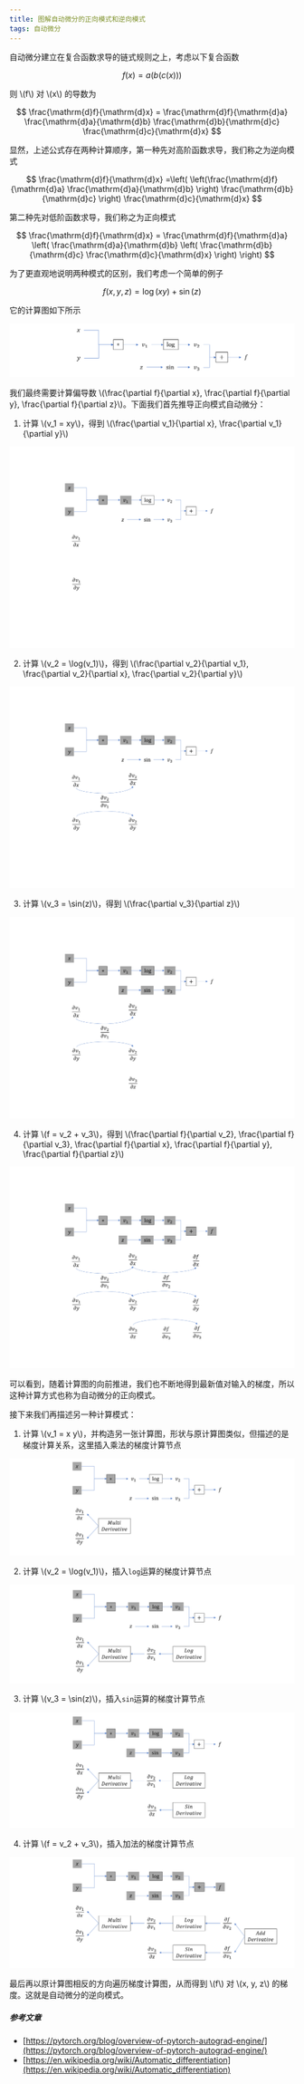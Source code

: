 ```yaml
---
title: 图解自动微分的正向模式和逆向模式
tags: 自动微分
---
```


自动微分建立在复合函数求导的链式规则之上，考虑以下复合函数

$$
  f(x) = a(b(c(x)))
  $$

则 \\(f\\) 对 \\(x\\) 的导数为

$$
  \frac{\mathrm{d}f}{\mathrm{d}x} = \frac{\mathrm{d}f}{\mathrm{d}a} \frac{\mathrm{d}a}{\mathrm{d}b} \frac{\mathrm{d}b}{\mathrm{d}c} \frac{\mathrm{d}c}{\mathrm{d}x}
  $$

显然，上述公式存在两种计算顺序，第一种先对高阶函数求导，我们称之为逆向模式

$$
  \frac{\mathrm{d}f}{\mathrm{d}x} =\left( \left(\frac{\mathrm{d}f}{\mathrm{d}a} \frac{\mathrm{d}a}{\mathrm{d}b} \right) \frac{\mathrm{d}b}{\mathrm{d}c}  \right) \frac{\mathrm{d}c}{\mathrm{d}x}
  $$

第二种先对低阶函数求导，我们称之为正向模式

$$
  \frac{\mathrm{d}f}{\mathrm{d}x} = \frac{\mathrm{d}f}{\mathrm{d}a} \left( \frac{\mathrm{d}a}{\mathrm{d}b} \left( \frac{\mathrm{d}b}{\mathrm{d}c} \frac{\mathrm{d}c}{\mathrm{d}x} \right) \right)
  $$

为了更直观地说明两种模式的区别，我们考虑一个简单的例子

$$
  f(x, y, z) = \log(xy) + \sin(z)
  $$

它的计算图如下所示

![](/resources/2022-12-06-autograd-forward-and-reverse/autograd-computation_graph.png)

我们最终需要计算偏导数 \\(\frac{\partial f}{\partial x}, \frac{\partial f}{\partial y}, \frac{\partial f}{\partial z}\\)。下面我们首先推导正向模式自动微分：

1. 计算 \\(v_1 = xy\\)，得到 \\(\frac{\partial v_1}{\partial x}, \frac{\partial v_1}{\partial y}\\)

![](/resources/2022-12-06-autograd-forward-and-reverse/autograd-forward_1.png)

2. 计算 \\(v_2 = \log(v_1)\\)，得到 \\(\frac{\partial v_2}{\partial v_1}, \frac{\partial v_2}{\partial x}, \frac{\partial v_2}{\partial y}\\)

![](/resources/2022-12-06-autograd-forward-and-reverse/autograd-forward_2.png)

3. 计算 \\(v_3 = \sin(z)\\)，得到 \\(\frac{\partial v_3}{\partial z}\\)

![](/resources/2022-12-06-autograd-forward-and-reverse/autograd-forward_3.png)

4. 计算 \\(f = v_2 + v_3\\)，得到 \\(\frac{\partial f}{\partial v_2}, \frac{\partial f}{\partial v_3}, \frac{\partial f}{\partial x}, \frac{\partial f}{\partial y}, \frac{\partial f}{\partial z}\\)

![](/resources/2022-12-06-autograd-forward-and-reverse/autograd-forward_4.png)

可以看到，随着计算图的向前推进，我们也不断地得到最新值对输入的梯度，所以这种计算方式也称为自动微分的正向模式。

接下来我们再描述另一种计算模式：

1. 计算 \\(v_1 = x y\\)，并构造另一张计算图，形状与原计算图类似，但描述的是梯度计算关系，这里插入乘法的梯度计算节点

![](/resources/2022-12-06-autograd-forward-and-reverse/autograd-backward_1.png)

2. 计算 \\(v_2 = \log(v_1)\\)，插入`log`运算的梯度计算节点

![](/resources/2022-12-06-autograd-forward-and-reverse/autograd-backward_2.png)

3. 计算 \\(v_3 = \sin(z)\\)，插入`sin`运算的梯度计算节点

![](/resources/2022-12-06-autograd-forward-and-reverse/autograd-backward_3.png)

4. 计算 \\(f = v_2 + v_3\\)，插入加法的梯度计算节点

![](/resources/2022-12-06-autograd-forward-and-reverse/autograd-backward_4.png)

最后再以原计算图相反的方向遍历梯度计算图，从而得到 \\(f\\) 对 \\(x, y, z\\) 的梯度。这就是自动微分的逆向模式。

##### 参考文章

* [https://pytorch.org/blog/overview-of-pytorch-autograd-engine/](https://pytorch.org/blog/overview-of-pytorch-autograd-engine/)
* [https://en.wikipedia.org/wiki/Automatic_differentiation](https://en.wikipedia.org/wiki/Automatic_differentiation)